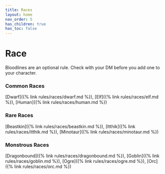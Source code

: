 ```yaml
---
title: Races
layout: home
nav_order: 5
has_children: true
has_toc: false
---
```


# Race
Bloodlines are an optional rule. Check with your DM before you add one to your character.

### Common Races
[Dwarf]({% link rules/races/dwarf.md %}), [Elf]({% link rules/races/elf.md %}), [Human]({% link rules/races/human.md %})

### Rare Races
[Beastkin]({% link rules/races/beastkin.md %}), [Itthik]({% link rules/races/itthik.md %}), [Minotaur]({% link rules/races/minotaur.md %})

### Monstrous Races
[Dragonbound]({% link rules/races/dragonbound.md %}), [Goblin]({% link rules/races/goblin.md %}), [Ogre]({% link rules/races/ogre.md %}), [Orc]({% link rules/races/orc.md %})
